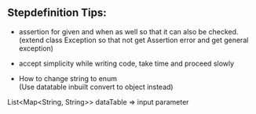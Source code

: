 ## Stepdefinition Tips:
- assertion for given and when as well so that it can also be checked. <br>
(extend class Exception so that not get Assertion error and get general exception)
- accept simplicity while writing code, take time and proceed slowly



- How to change string to enum <br>
(Use datatable inbuilt convert to object instead) <br>

List<Map<String, String>> dataTable ⇒ input parameter



